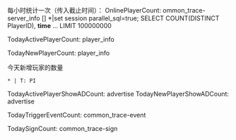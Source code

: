 每小时统计一次（传入截止时间）：
OnlinePlayerCount: ommon_trace-server_info
[]
*|set session parallel_sql=true; SELECT COUNT(DISTINCT PlayerID), __time__ ... LIMIT 100000000

TodayActivePlayerCount: player_info


TodayNewPlayerCount: player_info

今天新增玩家的数量

```
* | T: PI 
```

TodayActivePlayerShowADCount: advertise
TodayNewPlayerShowADCount: advertise

TodayTriggerEventCount: common_trace-event 

TodaySignCount: common_trace-sign